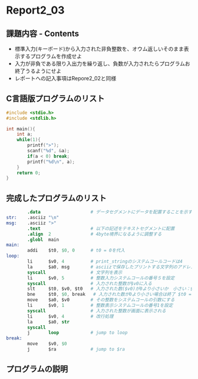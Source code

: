 # Report2_03  

## 課題内容 - Contents  
* 標準入力(キーボード)から入力された非負整数を、オウム返しいそのまま表示するプログラムを作成せよ  
* 入力が非負である限り入出力を繰り返し、負数が入力されたらプログラムお終了うるようにせよ  
* レポートへの記入事項はRepore2_02と同様  

## C言語版プログラムのリスト
```c
#include <stdio.h>
#include <stdlib.h>

int main(){
	int a;
	while(1){
		printf(">");
		scanf("%d", &a);
		if(a < 0) break;
		printf("%d\n", a);
	}
	return 0;
}
```

## 完成したプログラムのリスト
```s
        .data                   # データセグメントにデータを配置することを示す
str:    .asciiz "\n"
msg:    .asciiz ">"
        .text                   # 以下の記述をテキストセグメントに配置
        .align  2               # 4byte境界になるように調整する
        .globl  main
main:
        addi    $t0, $0, 0      # t0 = 0を代入
loop:
        li      $v0, 4          # print_stringのシステムコールコードは4
        la      $a0, msg        # asciizで保存したプリントする文字列のアドレスを$a0に格納
        syscall                 # 文字列を表示
        li      $v0, 5          # 整数入力システムコールの番号５を設定
        syscall                 # 入力された整数が$v0に入る
        slt     $t0, $v0, $t0   # 入力された数($v0)が0より小さいか　小さい：$t0 = 1, 大きい：$t0 = 0
        bne     $t0, $0, break   # 入力された数が0より小さい場合は終了 $t0 = 1ならbreak
        move    $a0, $v0        # その整数をシステムコールの引数にする
        li      $v0, 1          # 整数表示システムコールの番号1を設定
        syscall                 # 入力された整数が画面に表示される
        li      $v0, 4          # 改行処理
        la      $a0, str
        syscall
        j       loop            # jump to loop
break:
        move    $v0, $0
        j       $ra             # jump to $ra
```

## プログラムの説明
